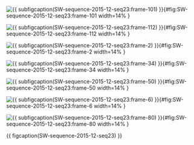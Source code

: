<!-- MDFIGINCLUDE(SW-sequence-2015-12-seq23) -->
<div id="fig:SW-sequence-2015-12-seq23">


![{{ subfigcaption(SW-sequence-2015-12-seq23:frame-101) }}](img/SW-sequence-2015-12-seq23/frame-101.png){#fig:SW-sequence-2015-12-seq23:frame-101 width=14% }

![{{ subfigcaption(SW-sequence-2015-12-seq23:frame-112) }}](img/SW-sequence-2015-12-seq23/frame-112.png){#fig:SW-sequence-2015-12-seq23:frame-112 width=14% }

![{{ subfigcaption(SW-sequence-2015-12-seq23:frame-2) }}](img/SW-sequence-2015-12-seq23/frame-2.png){#fig:SW-sequence-2015-12-seq23:frame-2 width=14% }

![{{ subfigcaption(SW-sequence-2015-12-seq23:frame-34) }}](img/SW-sequence-2015-12-seq23/frame-34.png){#fig:SW-sequence-2015-12-seq23:frame-34 width=14% }

![{{ subfigcaption(SW-sequence-2015-12-seq23:frame-50) }}](img/SW-sequence-2015-12-seq23/frame-50.png){#fig:SW-sequence-2015-12-seq23:frame-50 width=14% }

![{{ subfigcaption(SW-sequence-2015-12-seq23:frame-6) }}](img/SW-sequence-2015-12-seq23/frame-6.png){#fig:SW-sequence-2015-12-seq23:frame-6 width=14% }

![{{ subfigcaption(SW-sequence-2015-12-seq23:frame-80) }}](img/SW-sequence-2015-12-seq23/frame-80.png){#fig:SW-sequence-2015-12-seq23:frame-80 width=14% }

{{ figcaption(SW-sequence-2015-12-seq23) }}
</div>
<!-- /MDFIGINCLUDE(SW-sequence-2015-12-seq23) -->
